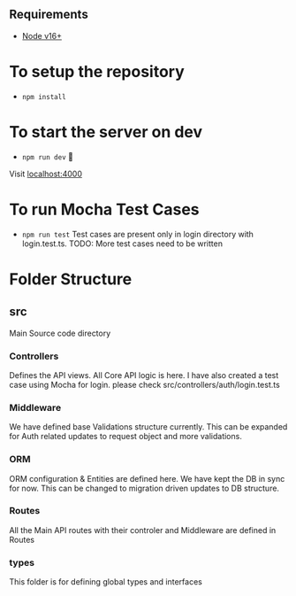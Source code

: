 
## Requirements
- [Node v16+](https://nodejs.org/)

# To setup the repository
- `npm install`

# To start the server on dev
- `npm run dev`  🚀

Visit [localhost:4000](http://localhost:4000/)

# To run Mocha Test Cases
- `npm run test`
  Test cases are present only in login directory with login.test.ts.
  TODO: More test cases need to be written

# Folder Structure
## src
Main Source code directory

  ### Controllers
  Defines the API views. All Core API logic is here. I have also created a test case using Mocha for login. please check src/controllers/auth/login.test.ts

  ### Middleware
  We have defined base Validations structure currently. This can be expanded for Auth related updates to request object and more validations.

  ### ORM
  ORM configuration & Entities are defined here. We have kept the DB in sync for now. This can be changed to migration driven updates to DB structure.

  ### Routes
  All the Main API routes with their controler and Middleware are defined in Routes

  ### types
  This folder is for defining global types and interfaces

<!-- Todo In Progress. Needs more clear documentation -->
